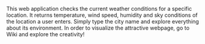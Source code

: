 This web application checks the current weather conditions for a specific location. It returns temperature, wind speed, humidity and sky conditions  of the location a user enters. Simply type the city name and explore everything about its environment. In order to visualize the attractive webpage, go to Wiki and explore the creativity!
